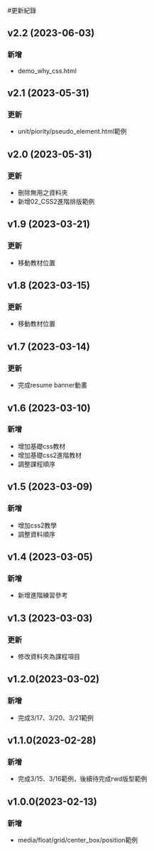 #更新紀錄
## v2.2 (2023-06-03)
### 新增
- demo_why_css.html

## v2.1 (2023-05-31)
### 更新
- unit/piority/pseudo_element.html範例

## v2.0 (2023-05-31)
### 更新
- 刪除無用之資料夾
- 新增02_CSS2進階排版範例

## v1.9 (2023-03-21)
### 更新
- 移動教材位置

## v1.8 (2023-03-15)
### 更新
- 移動教材位置

## v1.7 (2023-03-14)
### 更新
- 完成resume banner動畫

## v1.6 (2023-03-10)
### 新增
- 增加基礎css教材
- 增加基礎css2進階教材
- 調整課程順序

## v1.5 (2023-03-09)
### 新增
- 增加css2教學
- 調整資料順序

## v1.4 (2023-03-05)
### 新增
- 新增進階練習參考

## v1.3 (2023-03-03)
### 更新
- 修改資料夾為課程項目

## v1.2.0(2023-03-02)
### 新增
- 完成3/17、3/20、3/21範例

## v1.1.0(2023-02-28)
### 新增
- 完成3/15、3/16範例，後續待完成rwd版型範例

## v1.0.0(2023-02-13)
### 新增
- media/float/grid/center_box/position範例

